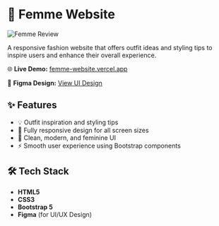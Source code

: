 # 👗 Femme Website

![Femme Review](Femme-Review.gif)

A responsive fashion website that offers outfit ideas and styling tips to inspire users and enhance their overall experience.

🌐 **Live Demo:** [femme-website.vercel.app](https://femme-website.vercel.app/)

🎨 **Figma Design:** [View UI Design](https://www.figma.com/design/st4QMMLqXnlMbxPDW88YVU/webdisign?node-id=0-1&t=4N2RamClITMEnlXe-1)


## ✨ Features

- 💡 Outfit inspiration and styling tips  
- 📱 Fully responsive design for all screen sizes  
- 🎨 Clean, modern, and feminine UI  
- ⚡ Smooth user experience using Bootstrap components  


## 🛠 Tech Stack

- **HTML5**  
- **CSS3**  
- **Bootstrap 5**  
- **Figma** (for UI/UX Design)


